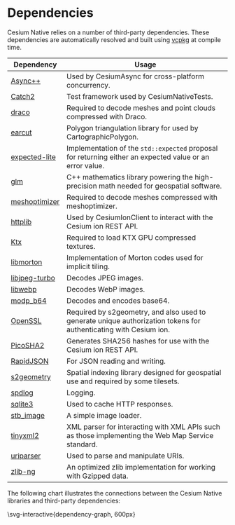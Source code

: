 # Dependencies

Cesium Native relies on a number of third-party dependencies. These dependencies are automatically resolved and built using [vcpkg](https://vcpkg.io/) at compile time. 

| Dependency                                                                                                          | Usage                                                                                                             |
| ------------------------------------------------------------------------------------------------------------------- | ----------------------------------------------------------------------------------------------------------------- |
| [Async++](https://github.com/Amanieu/asyncplusplus)                                                                 | Used by CesiumAsync for cross-platform concurrency.                                                               |
| [Catch2](https://github.com/catchorg/Catch2)                                                                        | Test framework used by CesiumNativeTests.                                                                         |
| [draco](https://github.com/google/draco)                                                                            | Required to decode meshes and point clouds compressed with Draco.                                                 |
| [earcut](https://github.com/mapbox/earcut.hpp)                                                                      | Polygon triangulation library for used by CartographicPolygon.                                                    |
| [expected-lite](https://github.com/martinmoene/expected-lite)                                                       | Implementation of the `std::expected` proposal for returning either an expected value or an error value.          |
| [glm](https://github.com/g-truc/glm)                                                                                | C++ mathematics library powering the high-precision math needed for geospatial software.                          |
| [meshoptimizer](https://github.com/zeux/meshoptimizer)                                                              | Required to decode meshes compressed with meshoptimizer.                                                          |
| [httplib](https://github.com/yhirose/cpp-httplib)                                                                   | Used by CesiumIonClient to interact with the Cesium ion REST API.                                                 |
| [Ktx](https://github.com/CesiumGS/KTX-Software)                                                                     | Required to load KTX GPU compressed textures.                                                                     |
| [libmorton](https://github.com/Forceflow/libmorton)                                                                 | Implementation of Morton codes used for implicit tiling.                                                          |
| [libjpeg-turbo](https://github.com/libjpeg-turbo/libjpeg-turbo)                                                     | Decodes JPEG images.                                                                                              |
| [libwebp](https://github.com/webmproject/libwebp)                                                                   | Decodes WebP images.                                                                                              |
| [modp_b64](https://github.com/chromium/chromium/tree/15996b5d2322b634f4197447b10289bddc2b0b32/third_party/modp_b64) | Decodes and encodes base64.                                                                                       |
| [OpenSSL](https://github.com/openssl/openssl)                                                                       | Required by s2geometry, and also used to generate unique authorization tokens for authenticating with Cesium ion. |
| [PicoSHA2](https://okdshin/PicoSHA2)                                                                                | Generates SHA256 hashes for use with the Cesium ion REST API.                                                     |
| [RapidJSON](https://github.com/Tencent/rapidjson)                                                                   | For JSON reading and writing.                                                                                     |
| [s2geometry](https://github.com/google/s2geometry)                                                                  | Spatial indexing library designed for geospatial use and required by some tilesets.                               |
| [spdlog](https://github.com/gabime/spdlog)                                                                          | Logging.                                                                                                          |
| [sqlite3](https://www.sqlite.org/index.html)                                                                        | Used to cache HTTP responses.                                                                                     |
| [stb_image](https://github.com/nothings/stb/blob/master/stb_image.h)                                                | A simple image loader.                                                                                            |
| [tinyxml2](https://github.com/leethomason/tinyxml2)                                                                 | XML parser for interacting with XML APIs such as those implementing the Web Map Service standard.                 |
| [uriparser](https://github.com/uriparser/uriparser)                                                                 | Used to parse and manipulate URIs.                                                                                |
| [zlib-ng](https://github.com/zlib-ng/zlib-ng)                                                                       | An optimized zlib implementation for working with Gzipped data.                                                   |

The following chart illustrates the connections between the Cesium Native libraries and third-party dependencies:

\svg-interactive{dependency-graph, 600px}